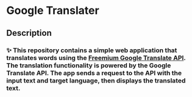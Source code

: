 
<h1 align="left">Google Translater</h1>
<h2 align="left">Description</h2>
<h3 align="left">✨ This repository contains a simple web application that translates words using the <a href="https://rapidapi.com/googlecloud/api/google-translate1/">Freemium Google Translate API</a>.<br>The translation functionality is powered by the Google Translate API. The app sends a request to the API with the input text and target language, then displays the translated text.</h3>